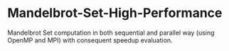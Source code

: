 # Mandelbrot-Set-High-Performance
 Mandelbrot Set computation in both sequential and parallel way (using OpenMP and MPI) with consequent speedup evaluation.
